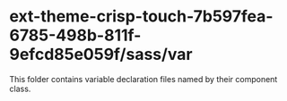 # ext-theme-crisp-touch-7b597fea-6785-498b-811f-9efcd85e059f/sass/var

This folder contains variable declaration files named by their component class.
